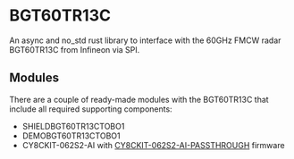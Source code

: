 # BGT60TR13C
An async and no_std rust library to interface with the 60GHz FMCW radar BGT60TR13C from Infineon via SPI.

## Modules
There are a couple of ready-made modules with the BGT60TR13C that include all required supporting components:
- SHIELDBGT60TR13CTOBO1
- DEMOBGT60TR13CTOBO1
- CY8CKIT-062S2-AI with [CY8CKIT-062S2-AI-PASSTHROUGH](https://github.com/thedevleon/CY8CKIT-062S2-AI-PASSTHROUGH) firmware